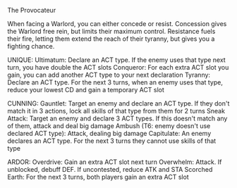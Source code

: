 The Provocateur

When facing a Warlord, you can either concede or resist. Concession gives the Warlord free rein, but limits their maximum control. Resistance fuels their fire, letting them extend the reach of their tyranny, but gives you a fighting chance.

UNIQUE:
Ultimatum: Declare an ACT type. If the enemy uses that type next turn, you have double the ACT slots
Conqueror: For each extra ACT slot you gain, you can add another ACT type to your next declaration
Tyranny: Declare an ACT type. For the next 3 turns, when an enemy uses that type, reduce your lowest CD and gain a temporary ACT slot

CUNNING:
Gauntlet: Target an enemy and declare an ACT type. If they don't match it in 3 actions, lock all skills of that type from them for 2 turns
Sneak Attack: Target an enemy and declare 3 ACT types. If this doesn't match any of them, attack and deal big damage
Ambush (T6: enemy doesn't use declared ACT type): Attack, dealing big damage
Capitulate: An enemy declares an ACT type. For the next 3 turns they cannot use skills of that type

ARDOR:
Overdrive: Gain an extra ACT slot next turn
Overwhelm: Attack. If unblocked, debuff DEF. If uncontested, reduce ATK and STA
Scorched Earth: For the next 3 turns, both players gain an extra ACT slot
